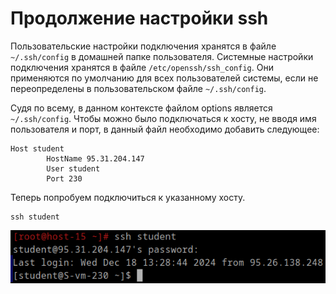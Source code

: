 # Продолжение настройки ssh
Пользовательские настройки подключения хранятся в файле `~/.ssh/config` в домашней папке пользователя.
Системные настройки подключения хранятся в файле `/etc/openssh/ssh_config`.
Они применяются по умолчанию для всех пользователей системы, если не переопределены в пользовательском файле `~/.ssh/config`.

Судя по всему, в данном контексте файлом options является `~/.ssh/config`.
Чтобы можно было подключаться к хосту, не вводя имя пользователя и порт, в данный файл необходимо добавить следующее:
```
Host student
        HostName 95.31.204.147
        User student
        Port 230
```
Теперь попробуем подключиться к указанному хосту.
```
ssh student
```
![1.png](/solutions/SSH-2/screenshots/1.png)
